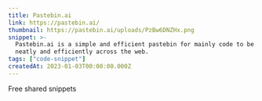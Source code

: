 ```yaml
---
title: Pastebin.ai
link: https://pastebin.ai/
thumbnail: https://pastebin.ai/uploads/PzBw6DNZHx.png
snippet: >-
  Pastebin.ai is a simple and efficient pastebin for mainly code to be distributed
  neatly and efficiently across the web.
tags: ["code-snippet"]
createdAt: 2023-01-03T00:00:00.000Z
---
```

Free shared snippets
